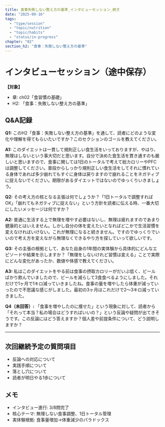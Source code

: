 ```yaml
---
title: 食事失敗しない整え方の基準_インタビューセッション_続き
date: "2025-09-16"
tags:
  - "type/session"
  - "topic/nutrition"
  - "topic/habits"
  - "status/in-progress"
chapter: "02"
section_h2: "食事：失敗しない整え方の基準"
---
```


# インタビューセッション（途中保存）

**【対象】**
- 章: ch02「食習慣の基礎」
- H2: 「食事：失敗しない整え方の基準」

## Q&A記録

**Q1:** このH2「食事：失敗しない整え方の基準」を通して、読者にどのような変化や理解を得てもらいたいですか？このセクションのゴールを教えてください。

**A1:** このダイエットは一貫して規則正しい食生活をいっておりますが、やはり、無理はしないという事大切だと思います。自分で決めた食生活を貫き通すのも厳しいと思いますので、食事に関しては1日のトータルで考えて総カロリーやPFCは調整してください。普段からしっかり規則正しい食生活をしてそれに慣れている身体であれば多少崩れてもすぐに身体は戻りますので崩れることをネガティブに捉えないでください。期限があるダイエットではないのでゆっくりいきましょう。

**Q2:** その考え方の核となる主張は何でしょうか？「1日トータルで調整すればOK」「崩れてもネガティブに捉えない」という方針を読者に伝える時、一番大切にしたいメッセージは何ですか？

**A2:** 普通に生活する上で無理を増やす必要はないし、無理は疲れますのであまり健康的とはいえません。しかし自分の体を変えたいとなればどこかで生活習慣を変えなければいけない。これが無理になると続きません。ですのでゆっくりでいいので考え方を変えながら無理なくできるやり方を探していって欲しいです。

**Q3:** その主張の根拠として、あなた自身の1年間の実体験から具体的にどんなエピソードや結果を示しますか？「無理をしないけれど習慣は変える」ことで実際にどんな変化があったか、数値や体感で教えてください。

**A3:** 私はこのダイエットをやる前は食事の摂取カロリーがだいぶ低く、ビールばかり飲んでいましたので、ビールを減らして3食食べるようにしました。それだけで1ヶ月で1キロ減っていきましたね。食事の量を増やしたら体重が減っていったので不思議な感じがしました。最初の3ヶ月はこれだけで2〜3キロ減っていきました。

**Q4（未回答）:** 「食事を増やしたのに痩せた」という現象に対して、読者から「それって本当？私の場合はどうすればいいの？」という反論や疑問が出てきそうです。この反論にはどう答えますか？個人差や前提条件について、どう説明しますか？

---

## 次回継続予定の質問項目

- 反論への対応について
- 実践手順について
- 落とし穴について
- 読者が明日やる1歩について

## メモ

- インタビュー進行: 3/8問完了
- 核心テーマ: 無理しない食事調整、1日トータル管理
- 実体験根拠: 食事量増加→体重減少のパラドックス